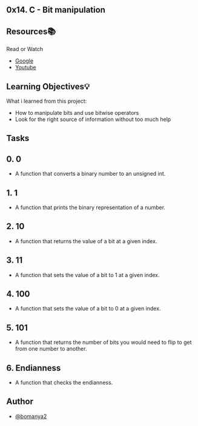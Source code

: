 ## 0x14. C - Bit manipulation


## Resources📚
   Read or Watch

 - [Google](https://alx-intranet.hbtn.io/rltoken/2-7-eVuWcPutbXf6YZZgiA)
 - [Youtube](https://alx-intranet.hbtn.io/rltoken/wVWwl86ufLMsXeAigpxllg)


## Learning Objectives💡

What i learned from this project:

- How to manipulate bits and use bitwise operators
- Look for the right source of information without too much help


## Tasks

## 0. 0
- A function that converts a binary number to an unsigned int.
## 1. 1
- A function that prints the binary representation of a number.
## 2. 10
- A function that returns the value of a bit at a given index.
## 3. 11
- A function that sets the value of a bit to 1 at a given index.
## 4. 100
- A function that sets the value of a bit to 0 at a given index.
## 5. 101
- A function that returns the number of bits you would need to flip to get from one number to another.
## 6. Endianness
-  A function that checks the endianness.

## Author
- [@bomanya2](https://www.github.com/bomanya2)
